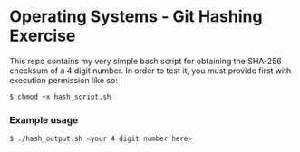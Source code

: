 # Operating Systems - Git Hashing Exercise

This repo contains my very simple bash script for obtaining the SHA-256 checksum of a 4 digit number. In order to test it, you must provide first with execution permission like so:

``` sh
$ chmod +x hash_script.sh
```

### Example usage

``` sh
$ ./hash_output.sh <your 4 digit number here>
```
